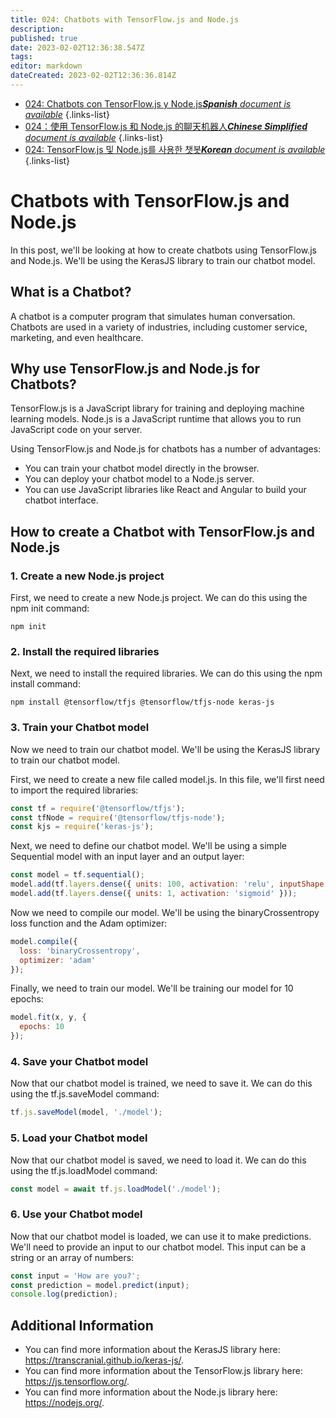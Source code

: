 ```yaml
---
title: 024: Chatbots with TensorFlow.js and Node.js
description: 
published: true
date: 2023-02-02T12:36:38.547Z
tags: 
editor: markdown
dateCreated: 2023-02-02T12:36:36.814Z
---
```


- [024: Chatbots con TensorFlow.js y Node.js***Spanish** document is available*](/es/Knowledge-base/TensorFlow-js/Learning/024-chatbots-with-tensorflow-js-and-node-js)
{.links-list}
- [024：使用 TensorFlow.js 和 Node.js 的聊天机器人***Chinese Simplified** document is available*](/zh/Knowledge-base/TensorFlow-js/Learning/024-chatbots-with-tensorflow-js-and-node-js)
{.links-list}
- [024: TensorFlow.js 및 Node.js를 사용한 챗봇***Korean** document is available*](/ko/Knowledge-base/TensorFlow-js/Learning/024-chatbots-with-tensorflow-js-and-node-js)
{.links-list}


# Chatbots with TensorFlow.js and Node.js

In this post, we'll be looking at how to create chatbots using TensorFlow.js and Node.js. We'll be using the KerasJS library to train our chatbot model.

## What is a Chatbot?

A chatbot is a computer program that simulates human conversation. Chatbots are used in a variety of industries, including customer service, marketing, and even healthcare.

## Why use TensorFlow.js and Node.js for Chatbots?

TensorFlow.js is a JavaScript library for training and deploying machine learning models. Node.js is a JavaScript runtime that allows you to run JavaScript code on your server.

Using TensorFlow.js and Node.js for chatbots has a number of advantages:

- You can train your chatbot model directly in the browser.
- You can deploy your chatbot model to a Node.js server.
- You can use JavaScript libraries like React and Angular to build your chatbot interface.

## How to create a Chatbot with TensorFlow.js and Node.js

### 1. Create a new Node.js project

First, we need to create a new Node.js project. We can do this using the npm init command:

```
npm init
```

### 2. Install the required libraries

Next, we need to install the required libraries. We can do this using the npm install command:

```
npm install @tensorflow/tfjs @tensorflow/tfjs-node keras-js
```

### 3. Train your Chatbot model

Now we need to train our chatbot model. We'll be using the KerasJS library to train our chatbot model.

First, we need to create a new file called model.js. In this file, we'll first need to import the required libraries:

```javascript
const tf = require('@tensorflow/tfjs');
const tfNode = require('@tensorflow/tfjs-node');
const kjs = require('keras-js');
```

Next, we need to define our chatbot model. We'll be using a simple Sequential model with an input layer and an output layer:

```javascript
const model = tf.sequential();
model.add(tf.layers.dense({ units: 100, activation: 'relu', inputShape: [100] }));
model.add(tf.layers.dense({ units: 1, activation: 'sigmoid' }));
```

Now we need to compile our model. We'll be using the binaryCrossentropy loss function and the Adam optimizer:

```javascript
model.compile({
  loss: 'binaryCrossentropy',
  optimizer: 'adam'
});
```

Finally, we need to train our model. We'll be training our model for 10 epochs:

```javascript
model.fit(x, y, {
  epochs: 10
});
```

### 4. Save your Chatbot model

Now that our chatbot model is trained, we need to save it. We can do this using the tf.js.saveModel command:

```javascript
tf.js.saveModel(model, './model');
```

### 5. Load your Chatbot model

Now that our chatbot model is saved, we need to load it. We can do this using the tf.js.loadModel command:

```javascript
const model = await tf.js.loadModel('./model');
```

### 6. Use your Chatbot model

Now that our chatbot model is loaded, we can use it to make predictions. We'll need to provide an input to our chatbot model. This input can be a string or an array of numbers:

```javascript
const input = 'How are you?';
const prediction = model.predict(input);
console.log(prediction);
```

## Additional Information

- You can find more information about the KerasJS library here: https://transcranial.github.io/keras-js/.
- You can find more information about the TensorFlow.js library here: https://js.tensorflow.org/.
- You can find more information about the Node.js library here: https://nodejs.org/.